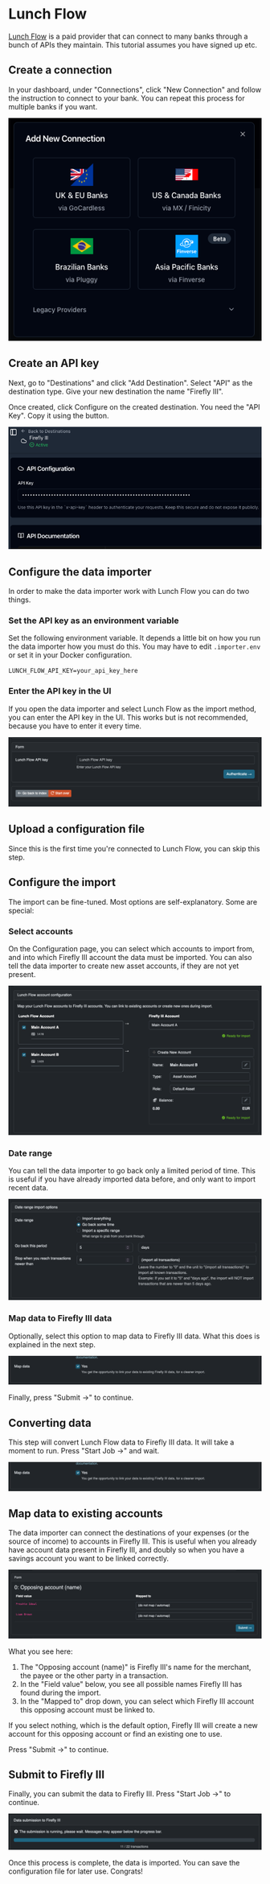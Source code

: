 # Lunch Flow

[Lunch Flow](https://www.lunchflow.app/) is a paid provider that can connect to many banks through a bunch of APIs they maintain. This tutorial assumes you have signed up etc.

## Create a connection

In your dashboard, under "Connections", click "New Connection" and follow the instruction to connect to your bank. You can repeat this process for multiple banks if you want.

![Create Connection](../../images/tutorials/data-importer/lunchflow-create-connection.png "Create a new connection")

## Create an API key

Next, go to "Destinations" and click "Add Destination". Select "API" as the destination type. Give your new destination the name "Firefly III".

Once created, click Configure on the created destination. You need the "API Key". Copy it using the button.

![Create API Key](../../images/tutorials/data-importer/lunchflow-create-api-key.png "Create an API Key")

## Configure the data importer

In order to make the data importer work with Lunch Flow you can do two things.

### Set the API key as an environment variable

Set the following environment variable. It depends a little bit on how you run the data importer how you must do this. You may have to edit `.importer.env` or set it in your Docker configuration.

```
LUNCH_FLOW_API_KEY=your_api_key_here
```

### Enter the API key in the UI

If you open the data importer and select Lunch Flow as the import method, you can enter the API key in the UI. This works but is not recommended, because you have to enter it every time.

![Enter API Key](../../images/tutorials/data-importer/lunchflow-enter-api-key.png)

## Upload a configuration file

Since this is the first time you're connected to Lunch Flow, you can skip this step.

## Configure the import

The import can be fine-tuned. Most options are self-explanatory. Some are special:

### Select accounts

On the Configuration page, you can select which accounts to import from, and into which Firefly III account the data must be imported. You can also tell the data importer to create new asset accounts, if they are not yet present.

![Lunch Flow account selection](../../images/tutorials/data-importer/lunchflow-account-selection.png "Lunch Flow account selection")

### Date range 

You can tell the data importer to go back only a limited period of time. This is useful if you have already imported data before, and only want to import recent data.

![Lunch Flow date range](../../images/tutorials/data-importer/lunchflow-date-range.png "Select a range to import")

### Map data to Firefly III data

Optionally, select this option to map data to Firefly III data. What this does is explained in the next step.

![Lunch Flow map data option](../../images/tutorials/data-importer/lunchflow-map-data.png "Select a range to import")

Finally, press "Submit ->" to continue.

## Converting data

This step will convert Lunch Flow data to Firefly III data. It will take a moment to run. Press "Start Job ->" and wait.

![Lunch Flow map data option](../../images/tutorials/data-importer/lunchflow-map-data.png "Select a range to import")

## Map data to existing accounts

The data importer can connect the destinations of your expenses (or the source of income) to accounts in Firefly III. This is useful when you already have account data present in Firefly III, and doubly so when you have a savings account you want to be linked correctly.

![Lunch Flow map data to accounts](../../images/tutorials/data-importer/lunchflow-map-data-list.png "Map data to existing accounts")

What you see here:

1. The "Opposing account (name)" is Firefly III's name for the merchant, the payee or the other party in a transaction.
2. In the "Field value" below, you see all possible names Firefly III has found during the import.
3. In the "Mapped to" drop down, you can select which Firefly III account this opposing account must be linked to.

If you select nothing, which is the default option, Firefly III will create a new account for this opposing account or find an existing one to use.

Press "Submit ->" to continue.

## Submit to Firefly III

Finally, you can submit the data to Firefly III. Press "Start Job ->" to continue.

![Lunch Flow submit to Firefly III](../../images/tutorials/data-importer/lunchflow-submission.png "Submit to Firefly III")

Once this process is complete, the data is imported. You can save the configuration file for later use. Congrats!


